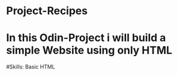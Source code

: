 # Project-Recipes
# In this Odin-Project i will build a simple Website using only HTML 

#Skills: Basic HTML 